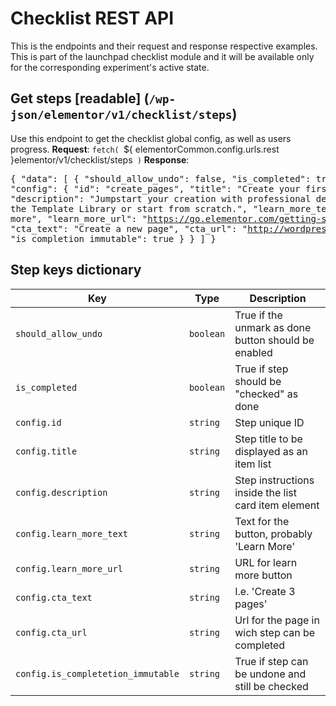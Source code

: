 # Checklist REST API

This is the endpoints and their request and response respective examples. This is part of the launchpad checklist module and it will be available only for the corresponding experiment's active state.

## Get steps [readable] (`/wp-json/elementor/v1/checklist/steps`)

Use this endpoint to get the checklist global config, as well as users progress.
**Request**: `fetch( `${ elementorCommon.config.urls.rest }elementor/v1/checklist/steps` )`
**Response**: <pre>{
"data": [ {
"should_allow_undo": false,
"is_completed": true,
"config": {
"id": "create_pages",
"title": "Create your first 3 pages",
"description": "Jumpstart your creation with professional designs form the Template Library or start from scratch.",
"learn_more_text": "Learn more",
"learn_more_url": "https://go.elementor.com/getting-started-with-elementor/",
"cta_text": "Create a new page",
"cta_url": "http://wordpress-dev.local/wp-admin/edit.php?action=elementor_new_post&post_type=page&_wpnonce=b68e0a348f",
"is_completion_immutable": true } } ]
}</pre>		

## Step keys dictionary

| Key       		        		  | Type		|Description										 |
|------------------------------------|-------------|----------------------------------------------------|
| `should_allow_undo`                | `boolean`	|True if the unmark as done button should be enabled |
| `is_completed`                     | `boolean`	|True if step should be "checked" as done			 |
| `config.id`						  | `string`	|Step unique ID										 |
| `config.title`					  | `string`	|Step title to be displayed as an item list			 |
| `config.description`				  | `string`	|Step instructions inside the list card item element |
| `config.learn_more_text`			  | `string`	|Text for the button, probably 'Learn More'			 |
| `config.learn_more_url`			  | `string`	|URL for learn more button							 |
| `config.cta_text`				  | `string`	|I.e. 'Create 3 pages'								 |
| `config.cta_url`					  | `string`	|Url for the page in wich step can be completed		 |
| `config.is_completetion_immutable` | `string`	|True if step can be undone and still be checked	 |
